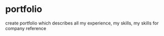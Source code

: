 # portfolio
create portfolio which describes all my experience, my skills, my skills for company reference
